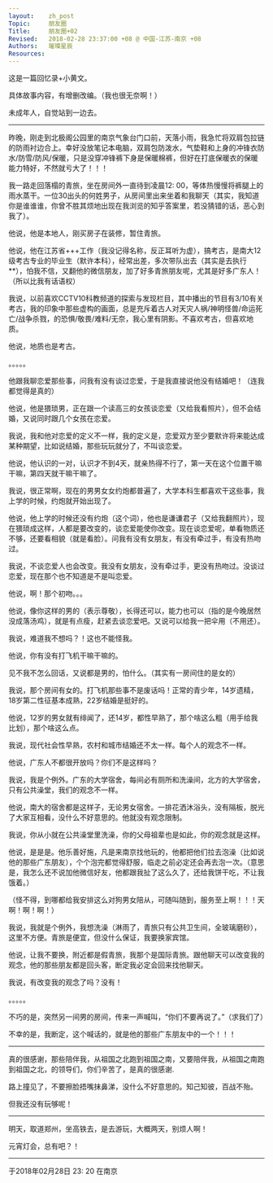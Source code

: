 ```yaml
---
layout:    zh_post
Topic:     朋友圈
Title:     朋友圈+02
Revised:   2018-02-28 23:37:00 +08 @ 中国-江苏-南京 +08
Authors:   璀璨星辰
Resources:
---
```


这是一篇回忆录+小黄文。

具体故事内容，有增删改编。（我也很无奈啊！）

未成年人，自觉站到一边去。

----------------------------------------------------------------------------------

昨晚，刚走到北极阁公园里的南京气象台门口前，天落小雨，我急忙将双肩包拉链的防雨衬边合上。幸好没放笔记本电脑，双肩包防泼水，气垫鞋和上身的冲锋衣防水/防雪/防风/保暖，只是没穿冲锋裤下身是保暖棉裤，但好在打底保暖衣的保暖能力特好，不然就亏大了！！！

我一路走回落榻的青旅，坐在房间外一直待到凌晨12: 00，等体热慢慢将裤腿上的雨水蒸干。一位30出头的何姓男子，从房间里出来坐着和我聊天（其实，我知道你是谁谁谁，你曾不胜其烦地出现在我浏览的知乎答案里，若没猜错的话，恶心到我了）。

他说，他是本地人，刚买房子在装修，暂住青旅。

他说，他在江苏省+++工作（我没记得名称，反正耳听为虚），搞考古，是南大12级考古专业的毕业生（默许本科），经常出差，多次带队出去（其实是去执行**），怕我不信，又翻他的微信朋友，加了好多青旅朋友呢，尤其是好多广东人！（所以比我有话语权）

我说，以前喜欢CCTV10科教频道的探索与发现栏目，其中播出的节目有3/10有关考古，我的印象中那些虚构的画面，总是充斥着古人对天灾人祸/神明怪兽/命运死亡/战争杀戮，的恐惧/敬畏/难料/无奈，我心里有阴影。不喜欢考古，但喜欢地质。

他说，地质也是考古。

。。。。。

他跟我聊恋爱那些事，问我有没有谈过恋爱，于是我直接说他没有结婚吧！（连我都觉得是真的）

他说，他是猥琐男，正在跟一个读高三的女孩谈恋爱（又给我看照片），但不会结婚，又说同时跟几个女孩在恋爱。

我说，我和他对恋爱的定义不一样，我的定义是，恋爱双方至少要默许将来能达成某种期望，比如说结婚，那些玩玩就分了，不叫谈恋爱。

他说，他认识的一对，认识才不到4天，就亲热得不行了，第一天在这个位置干嘛干嘛，第四天就干嘛干嘛了。

我说，很正常啊，现在的男男女女约炮都普遍了，大学本科生都喜欢干这些事，我上学的时候，约炮就开始出现了。

他说，他上学的时候还没有约炮（这个词），他也是谦谦君子（又给我翻照片），现在猥琐成这样，人都是要改变的，谈恋爱能使你改变。现在谈恋爱呢，单看物质还不够，还要看相貌（就是看脸）。问我有没有女朋友，有没有牵过手，有没有热吻过。

我说，不谈恋爱人也会改变。我没有女朋友，没有牵过手，更没有热吻过。没谈过恋爱，现在那个也不知道是不是叫恋爱。

他说，啊！那个初吻。。。

他说，像你这样的男的（表示尊敬），长得还可以，能力也可以（指的是今晚居然没成落汤鸡），就是有点瘦，赶紧去谈恋爱吧。又说可以给我一把伞用（不用还）。

我说，难道我不想吗？！这也不能怪我。

他说，你有没有打飞机干嘛干嘛的。

见不我不怎么回话，又说都是男的，怕什么。（其实有一房间住的是女的）

我说，那个房间有女的。打飞机那些事不是废话吗！正常的青少年，14岁遗精，18岁第二性征基本成熟，22岁结婚是挺好的。

他说，12岁的男女就有绯闻了，还14岁，都性早熟了，那个啥这么粗（用手给我比划），那个啥这么点。

我说，现代社会性早熟，农村和城市结婚还不太一样。每个人的观念不一样。

他说，广东人不都很开放吗？你们不是这样吗？

我说，我是个例外。广东的大学宿舍，每间必有厕所和洗澡间，北方的大学宿舍，只有公共澡堂，我们的观念不一样。

他说，南大的宿舍都是这样子，无论男女宿舍。一排花洒沐浴头，没有隔板，脱光了大家互相看，没什么不好意思的。他就没有观念限制。

我说，你从小就在公共澡堂里洗澡，你的父母祖辈也是如此，你的观念就是这样。

他说，是是是。他乐善好施，凡是来南京找他玩的，他都把他们拉去泡澡（比如说他的那些广东朋友），个个泡完都觉得舒服，临走之前必定还会再去泡一次。（意思是，我怎么还不说加他微信好友，他都跟我扯了这么久了，还给我饼干吃，不让我饿着。）

（怪不得，到哪都给我安排这么对狗男女陪从，可随叫随到，服务至上啊！！！天啊！啊！啊！）

我说，我就是个例外，我想洗澡（淋雨了，青旅只有公共卫生间，全玻璃磨砂），这里不方便。青旅是便宜，但没什么保证，我要换家宾馆。

他说，让我不要换，附近都是假青旅，我那个是国际青旅。跟他聊天可以改变我的观念，他的那些朋友都是回头客，断定我必定会回来找他聊天。

我说，有改变我的观念了吗？没有！

。。。。。

不巧的是，突然另一间男的房间，传来一声喊叫，“你们不要再说了。”（求我们了）

不幸的是，我断定，这个喊话的，就是他的那些广东朋友中的一个！！！

----------------------------------------------------------------------------------

真的很感谢，那些陪伴我，从祖国之北跑到祖国之南，又要陪伴我，从祖国之南跑到祖国之北，的领导们，你们辛苦了，是真的很感谢.

路上撞见了，不要擦脸捂嘴抹鼻涕，没什么不好意思的。知己知彼，百战不殆。

但我还没有玩够呢！

----------------------------------------------------------------------------------

明天，取道郑州，坐高铁去，是去游玩，大概两天，别烦人啊！

元宵灯会，总有吧？！

----------------------------------------------------------------------------------

于2018年02月28日 23: 20 在南京

